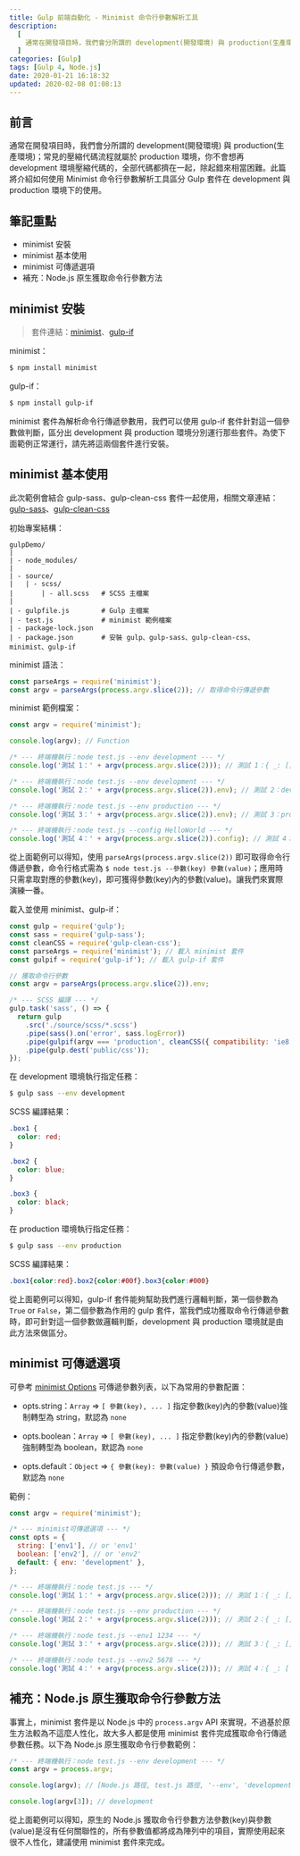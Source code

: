 ```yaml
---
title: Gulp 前端自動化 - Minimist 命令行參數解析工具
description:
  [
    通常在開發項目時，我們會分所謂的 development(開發環境) 與 production(生產環境)；常見的壓縮代碼流程就屬於 production 環境，你不會想再 development 環境壓縮代碼的，全部代碼都擠在一起，除起錯來相當困難。此篇將介紹如何使用 Minimist 命令行參數解析工具區分 Gulp 套件在 development 與 production 環境下的使用。,
  ]
categories: [Gulp]
tags: [Gulp 4, Node.js]
date: 2020-01-21 16:18:32
updated: 2020-02-08 01:08:13
---
```


## 前言

通常在開發項目時，我們會分所謂的 development(開發環境) 與 production(生產環境)；常見的壓縮代碼流程就屬於 production 環境，你不會想再 development 環境壓縮代碼的，全部代碼都擠在一起，除起錯來相當困難。此篇將介紹如何使用 Minimist 命令行參數解析工具區分 Gulp 套件在 development 與 production 環境下的使用。

## 筆記重點

- minimist 安裝
- minimist 基本使用
- minimist 可傳遞選項
- 補充：Node.js 原生獲取命令行參數方法

## minimist 安裝

> 套件連結：[minimist](https://www.npmjs.com/package/minimist)、[gulp-if](https://www.npmjs.com/package/gulp-if)

minimist：

```bash
$ npm install minimist
```

gulp-if：

```bash
$ npm install gulp-if
```

minimist 套件為解析命令行傳遞參數用，我們可以使用 gulp-if 套件針對這一個參數做判斷，區分出 development 與 production 環境分別運行那些套件。為使下面範例正常運行，請先將這兩個套件進行安裝。

## minimist 基本使用

<div class="note warning">此次範例會結合 gulp-sass、gulp-clean-css 套件一起使用，相關文章連結：<a href="https://awdr74100.github.io/2019-12-31-gulp-gulpsass/" target="_blank">gulp-sass</a>、<a href="https://awdr74100.github.io/2020-01-17-gulp-gulphtmlmin-gulpcleancss-gulpuglify/" target="_blank">gulp-clean-css</a></div>

初始專案結構：

```plain
gulpDemo/
|
| - node_modules/
|
| - source/
|   | - scss/
|       | - all.scss   # SCSS 主檔案
|
| - gulpfile.js        # Gulp 主檔案
| - test.js            # minimist 範例檔案
| - package-lock.json
| - package.json       # 安裝 gulp、gulp-sass、gulp-clean-css、minimist、gulp-if
```

minimist 語法：

```js
const parseArgs = require('minimist');
const argv = parseArgs(process.argv.slice(2)); // 取得命令行傳遞參數
```

minimist 範例檔案：

```js
const argv = require('minimist');

console.log(argv); // Function

/* --- 終端機執行：node test.js --env development --- */
console.log('測試 1：' + argv(process.argv.slice(2))); // 測試 1：{ _: [], env: 'development' }

/* --- 終端機執行：node test.js --env development --- */
console.log('測試 2：' + argv(process.argv.slice(2)).env); // 測試 2：development

/* --- 終端機執行：node test.js --env production --- */
console.log('測試 3：' + argv(process.argv.slice(2)).env); // 測試 3：production

/* --- 終端機執行：node test.js --config HelloWorld --- */
console.log('測試 4：' + argv(process.argv.slice(2)).config); // 測試 4：HelloWorld
```

從上面範例可以得知，使用 `parseArgs(process.argv.slice(2))` 即可取得命令行傳遞參數，命令行格式需為 `$ node test.js --參數(key) 參數(value)`；應用時只需拿取對應的參數(key)，即可獲得參數(key)內的參數(value)。讓我們來實際演練一番。

載入並使用 minimist、gulp-if：

```js
const gulp = require('gulp');
const sass = require('gulp-sass');
const cleanCSS = require('gulp-clean-css');
const parseArgs = require('minimist'); // 載入 minimist 套件
const gulpif = require('gulp-if'); // 載入 gulp-if 套件

// 獲取命令行參數
const argv = parseArgs(process.argv.slice(2)).env;

/* --- SCSS 編譯 --- */
gulp.task('sass', () => {
  return gulp
    .src('./source/scss/*.scss')
    .pipe(sass().on('error', sass.logError))
    .pipe(gulpif(argv === 'production', cleanCSS({ compatibility: 'ie8' }))) // 區分套件使用環境
    .pipe(gulp.dest('public/css'));
});
```

在 development 環境執行指定任務：

```bash
$ gulp sass --env development
```

SCSS 編譯結果：

```scss
.box1 {
  color: red;
}

.box2 {
  color: blue;
}

.box3 {
  color: black;
}
```

在 production 環境執行指定任務：

```bash
$ gulp sass --env production
```

SCSS 編譯結果：

<!-- prettier-ignore-start -->
```scss
.box1{color:red}.box2{color:#00f}.box3{color:#000}
```
<!-- prettier-ignore-end -->

從上面範例可以得知，gulp-if 套件能夠幫助我們進行邏輯判斷，第一個參數為 `True` or `False`，第二個參數為作用的 gulp 套件，當我們成功獲取命令行傳遞參數時，即可針對這一個參數做邏輯判斷，development 與 production 環境就是由此方法來做區分。

## minimist 可傳遞選項

可參考 [minimist Options](https://www.npmjs.com/package/minimist) 可傳遞參數列表，以下為常用的參數配置：

- opts.string：`Array` => `[ 參數(key), ... ]`
  指定參數(key)內的參數(value)強制轉型為 string，默認為 `none`

- opts.boolean：`Array` => `[ 參數(key), ... ]`
  指定參數(key)內的參數(value)強制轉型為 boolean，默認為 `none`

- opts.default：`Object` => `{ 參數(key): 參數(value) }`
  預設命令行傳遞參數，默認為 `none`

範例：

```js
const argv = require('minimist');

/* --- minimist可傳遞選項 --- */
const opts = {
  string: ['env1'], // or 'env1'
  boolean: ['env2'], // or 'env2'
  default: { env: 'development' },
};

/* --- 終端機執行：node test.js --- */
console.log('測試 1：' + argv(process.argv.slice(2))); // 測試 1：{ _: [], env2: false, env: 'development' }

/* --- 終端機執行：node test.js --env production --- */
console.log('測試 2：' + argv(process.argv.slice(2))); // 測試 2：{ _: [], env2: false, env: 'production' }

/* --- 終端機執行：node test.js --env1 1234 --- */
console.log('測試 3：' + argv(process.argv.slice(2))); // 測試 3：{ _: [], env2: false, env1: '1234', env: 'development' }

/* --- 終端機執行：node test.js --env2 5678 --- */
console.log('測試 4：' + argv(process.argv.slice(2))); // 測試 4：{ _: [ 5678 ], env2: true, env: 'development' }
```

## 補充：Node.js 原生獲取命令行參數方法

事實上，minimist 套件是以 Node.js 中的 `process.argv` API 來實現，不過基於原生方法較為不這麼人性化，故大多人都是使用 minimist 套件完成獲取命令行傳遞參數任務。以下為 Node.js 原生獲取命令行參數範例：

```js
/* --- 終端機執行：node test.js --env development --- */
const argv = process.argv;

console.log(argv); // [Node.js 路徑, test.js 路徑, '--env', 'development']

console.log(argv[3]); // development
```

從上面範例可以得知，原生的 Node.js 獲取命令行參數方法參數(key)與參數(value)是沒有任何關聯性的，所有參數值都將成為陣列中的項目，實際使用起來很不人性化，建議使用 minimist 套件來完成。
